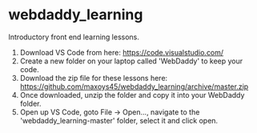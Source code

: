# webdaddy_learning
Introductory front end learning lessons.

1. Download VS Code from here: https://code.visualstudio.com/
2. Create a new folder on your laptop called 'WebDaddy' to keep your code.
3. Download the zip file for these lessons here: https://github.com/maxoys45/webdaddy_learning/archive/master.zip
4. Once downloaded, unzip the folder and copy it into your WebDaddy folder.
5. Open up VS Code, goto File -> Open..., navigate to the 'webdaddy_learning-master' folder, select it and click open. 


